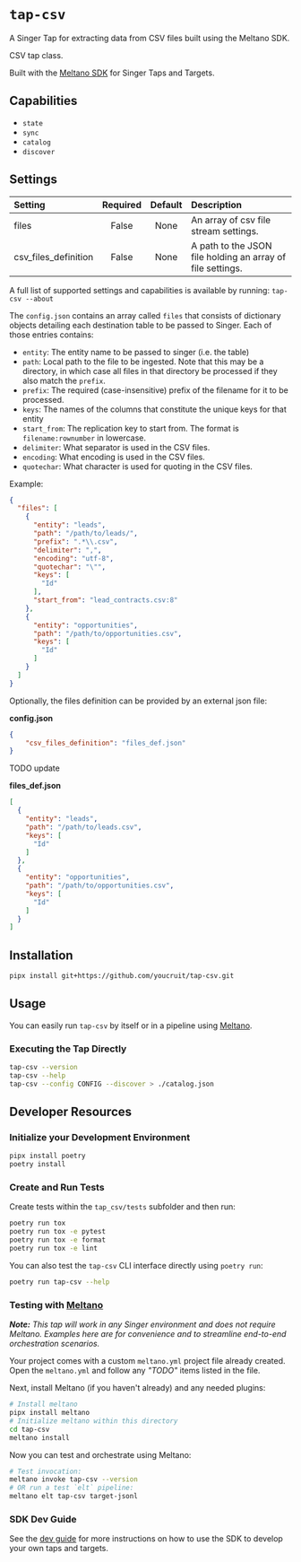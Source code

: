 # `tap-csv`
A Singer Tap for extracting data from CSV files built using the Meltano SDK.

CSV tap class.

Built with the [Meltano SDK](https://sdk.meltano.com) for Singer Taps and Targets.

## Capabilities

* `state`
* `sync`
* `catalog`
* `discover`

## Settings

| Setting             | Required | Default | Description |
|:--------------------|:--------:|:-------:|:------------|
| files               | False    | None    | An array of csv file stream settings. |
| csv_files_definition| False    | None    | A path to the JSON file holding an array of file settings. |

A full list of supported settings and capabilities is available by running: `tap-csv --about`

The `config.json` contains an array called `files` that consists of dictionary objects detailing each destination table to be passed to Singer. Each of those entries contains:
* `entity`: The entity name to be passed to singer (i.e. the table)
* `path`: Local path to the file to be ingested. Note that this may be a directory, in which case all files in that directory be processed if they also match the `prefix`.
* `prefix`: The required (case-insensitive) prefix of the filename for it to be processed.
* `keys`: The names of the columns that constitute the unique keys for that entity
* `start_from`: The replication key to start from. The format is `filename:rownumber` in lowercase.
* `delimiter`: What separator is used in the CSV files.
* `encoding`: What encoding is used in the CSV files.
* `quotechar`: What character is used for quoting in the CSV files.

Example:

```json
{
  "files": [
    {
      "entity": "leads",
      "path": "/path/to/leads/",
      "prefix": ".*\\.csv",
      "delimiter": ",",
      "encoding": "utf-8",
      "quotechar": "\"",
      "keys": [
        "Id"
      ],
      "start_from": "lead_contracts.csv:8"
    },
    {
      "entity": "opportunities",
      "path": "/path/to/opportunities.csv",
      "keys": [
        "Id"
      ]
    }
  ]
}
```

Optionally, the files definition can be provided by an external json file:

**config.json**
```json
{
	"csv_files_definition": "files_def.json"
}
```

TODO update

**files_def.json**
```json
[
  {
    "entity": "leads",
    "path": "/path/to/leads.csv",
    "keys": [
      "Id"
    ]
  },
  {
    "entity": "opportunities",
    "path": "/path/to/opportunities.csv",
    "keys": [
      "Id"
    ]
  }
]
```

## Installation

```bash
pipx install git+https://github.com/youcruit/tap-csv.git
```

## Usage

You can easily run `tap-csv` by itself or in a pipeline using [Meltano](https://meltano.com/).

### Executing the Tap Directly

```bash
tap-csv --version
tap-csv --help
tap-csv --config CONFIG --discover > ./catalog.json
```

## Developer Resources

### Initialize your Development Environment

```bash
pipx install poetry
poetry install
```

### Create and Run Tests

Create tests within the `tap_csv/tests` subfolder and
  then run:

```bash
poetry run tox
poetry run tox -e pytest
poetry run tox -e format
poetry run tox -e lint
```

You can also test the `tap-csv` CLI interface directly using `poetry run`:

```bash
poetry run tap-csv --help
```

### Testing with [Meltano](https://www.meltano.com)

_**Note:** This tap will work in any Singer environment and does not require Meltano.
Examples here are for convenience and to streamline end-to-end orchestration scenarios._

Your project comes with a custom `meltano.yml` project file already created. Open the `meltano.yml` and follow any _"TODO"_ items listed in
the file.

Next, install Meltano (if you haven't already) and any needed plugins:

```bash
# Install meltano
pipx install meltano
# Initialize meltano within this directory
cd tap-csv
meltano install
```

Now you can test and orchestrate using Meltano:

```bash
# Test invocation:
meltano invoke tap-csv --version
# OR run a test `elt` pipeline:
meltano elt tap-csv target-jsonl
```

### SDK Dev Guide

See the [dev guide](https://sdk.meltano.com/en/latest/dev_guide.html) for more instructions on how to use the SDK to
develop your own taps and targets.
